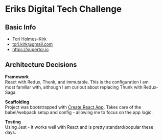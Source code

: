 # Eriks Digital Tech Challenge

## Basic Info

- Tori Holmes-Kirk
- tori.kirk@gmail.com
- https://supertor.io

## Architecture Decisions

**Framework**  
React with Redux, Thunk, and immutable. This is the configuration I am most familiar with, although I am curiout about replacing Thunk with Redux-Saga.

**Scaffolding**  
Project was bootstrapped with [Create React App](https://github.com/facebook/create-react-app). Takes care of the babel/webpack setup and config - allowing me to focus on the app logic.

**Testing**  
Using Jest - it works well with React and is pretty standard/popular these days.
